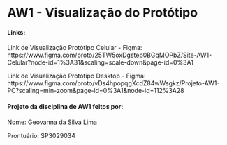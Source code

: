 # AW1 - Visualização do Protótipo
<h4> Links:</h4>
<p> Link de Visualização Protótipo Celular - Figma: https://www.figma.com/proto/25TW5oxDgstep0BGqMOPbZ/Site-AW1-Celular?node-id=1%3A31&scaling=scale-down&page-id=0%3A1</p>
<p> Link de Visualização Protótipo Desktop - Figma: https://www.figma.com/proto/vDs4hpopqgXcdZ84wWsgkz/Projeto-AW1-PC?scaling=min-zoom&page-id=0%3A1&node-id=112%3A28</p>

<h4> Projeto da disciplina de AW1 feitos por:</h4>
<p> Nome: Geovanna da Silva Lima</p>
<p> Prontuário: SP3029034 </p>
